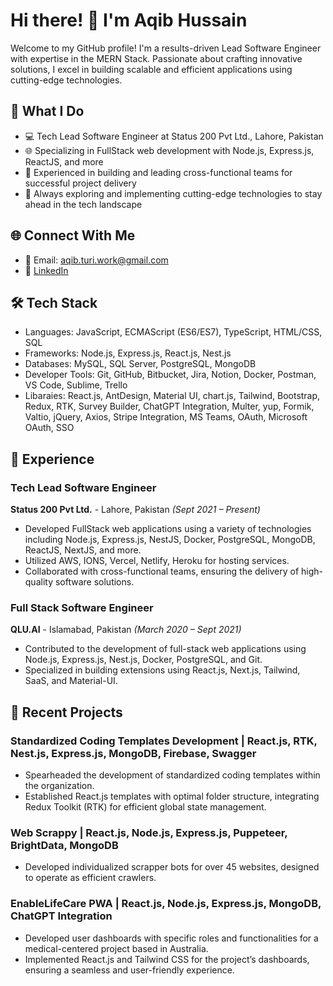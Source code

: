 # Hi there! 👋 I'm Aqib Hussain

Welcome to my GitHub profile! I'm a results-driven Lead Software Engineer with expertise in the MERN Stack. Passionate about crafting innovative solutions, I excel in building scalable and efficient applications using cutting-edge technologies.

## 🚀 What I Do

- 💻 Tech Lead Software Engineer at Status 200 Pvt Ltd., Lahore, Pakistan
- 🌐 Specializing in FullStack web development with Node.js, Express.js, ReactJS, and more
- 🌟 Experienced in building and leading cross-functional teams for successful project delivery
- 🌈 Always exploring and implementing cutting-edge technologies to stay ahead in the tech landscape

## 🌐 Connect With Me

- 📧 Email: aqib.turi.work@gmail.com
- 💼 [LinkedIn](https://linkedin.com/in/aqib-hussain-turi)
  
## 🛠️ Tech Stack

- Languages: JavaScript, ECMAScript (ES6/ES7), TypeScript, HTML/CSS, SQL
- Frameworks: Node.js, Express.js, React.js, Nest.js
- Databases: MySQL, SQL Server, PostgreSQL, MongoDB
- Developer Tools: Git, GitHub, Bitbucket, Jira, Notion, Docker, Postman, VS Code, Sublime, Trello
- Libaraies: React.js, AntDesign, Material UI, chart.js, Tailwind, Bootstrap, Redux, RTK, Survey Builder, ChatGPT Integration, Multer, yup, Formik, Valtio, jQuery, Axios, Stripe Integration, MS Teams, OAuth, Microsoft OAuth, SSO

## 🌟 Experience

### Tech Lead Software Engineer
**Status 200 Pvt Ltd.** - Lahore, Pakistan _(Sept 2021 – Present)_

- Developed FullStack web applications using a variety of technologies including Node.js, Express.js, NestJS, Docker, PostgreSQL, MongoDB, ReactJS, NextJS, and more.
- Utilized AWS, IONS, Vercel, Netlify, Heroku for hosting services.
- Collaborated with cross-functional teams, ensuring the delivery of high-quality software solutions.

### Full Stack Software Engineer
**QLU.AI** - Islamabad, Pakistan _(March 2020 – Sept 2021)_

- Contributed to the development of full-stack web applications using Node.js, Express.js, Nest.js, Docker, PostgreSQL, and Git.
- Specialized in building extensions using React.js, Next.js, Tailwind, SaaS, and Material-UI.

## 🔨 Recent Projects

### Standardized Coding Templates Development | React.js, RTK, Nest.js, Express.js, MongoDB, Firebase, Swagger

- Spearheaded the development of standardized coding templates within the organization.
- Established React.js templates with optimal folder structure, integrating Redux Toolkit (RTK) for efficient global state management.

### Web Scrappy | React.js, Node.js, Express.js, Puppeteer, BrightData, MongoDB

- Developed individualized scrapper bots for over 45 websites, designed to operate as efficient crawlers.

### EnableLifeCare PWA | React.js, Node.js, Express.js, MongoDB, ChatGPT Integration

- Developed user dashboards with specific roles and functionalities for a medical-centered project based in Australia.
- Implemented React.js and Tailwind CSS for the project’s dashboards, ensuring a seamless and user-friendly experience.
